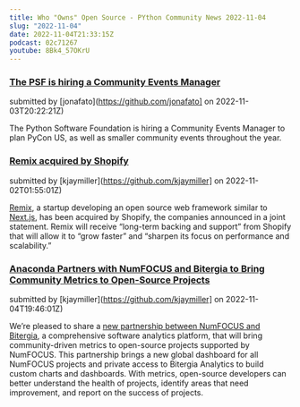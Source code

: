 ```yaml
---
title: Who "Owns" Open Source - PYthon Community News 2022-11-04
slug: "2022-11-04"
date: 2022-11-04T21:33:15Z
podcast: 02c71267
youtube: 8Bk4_57OKrU
---
```



### [The PSF is hiring a Community Events Manager](https://www.python.org/jobs/6961/)

submitted by [jonafato](https://github.com/jonafato] on 2022-11-03T20:22:21Z)

The Python Software Foundation is hiring a Community Events Manager to plan PyCon US, as well as smaller community events throughout the year.


### [Remix acquired by Shopify](https://remix.run/blog/remixing-shopify)

submitted by [kjaymiller](https://github.com/kjaymiller] on 2022-11-02T01:55:01Z)

[Remix](http://remix.run/), a startup developing an open source web framework similar to [Next.js](https://nextjs.org/), has been acquired by Shopify, the companies announced in a joint statement.
Remix will receive “long-term backing and support” from Shopify that will allow it to “grow faster” and “sharpen its focus on performance and scalability.”


### [Anaconda Partners with NumFOCUS and Bitergia to Bring Community Metrics to Open-Source Projects](https://www.anaconda.com/blog/anaconda-partners-with-numfocus-and-bitergia-to-bring-community-metrics-to-open-source-projects)

submitted by [kjaymiller](https://github.com/kjaymiller] on 2022-11-04T19:46:01Z)

We’re pleased to share a [new partnership between NumFOCUS and Bitergia](https://blog.bitergia.com/2022/09/09/bitergia-becomes-the-official-metrics-partner-of-the-numfocus-foundation/#more-6921), a comprehensive software analytics platform, that will bring community-driven metrics to open-source projects supported by NumFOCUS.
This partnership brings a new global dashboard for all NumFOCUS projects and private access to Bitergia Analytics to build custom charts and dashboards. With metrics, open-source developers can better understand the health of projects, identify areas that need improvement, and report on the success of projects.
